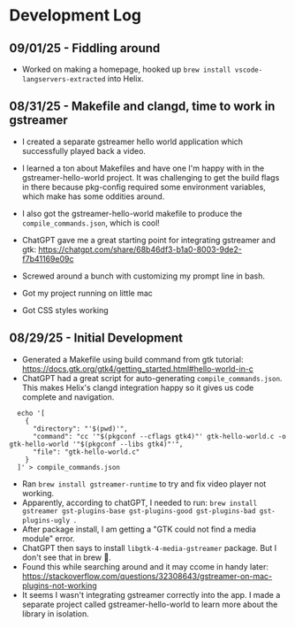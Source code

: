 # Development Log

## 09/01/25 - Fiddling around
  * Worked on making a homepage, hooked up `brew install vscode-langservers-extracted` into Helix.

## 08/31/25 - Makefile and clangd, time to work in gstreamer
  * I created a separate gstreamer hello world application which successfully played back a video.
  * I learned a ton about Makefiles and have one I'm happy with in the gstreamer-hello-world project. It was challenging to get the build flags in there because pkg-config required some environment variables, which make has some oddities around.
  * I also got the gstreamer-hello-world makefile to produce the `compile_commands.json`, which is cool!
  * ChatGPT gave me a great starting point for integrating gstreamer and gtk: https://chatgpt.com/share/68b46df3-b1a0-8003-9de2-f7b41169e09c

  * Screwed around a bunch with customizing my prompt line in bash.
  * Got my project running on little mac
  * Got CSS styles working

## 08/29/25 - Initial Development
  * Generated a Makefile using build command from gtk tutorial: https://docs.gtk.org/gtk4/getting_started.html#hello-world-in-c
  * ChatGPT had a great script for auto-generating `compile_commands.json`. This makes Helix's clangd integration happy so it gives us code complete and navigation.
  ```
    echo '[
      {
        "directory": "'$(pwd)'",
        "command": "cc '"$(pkgconf --cflags gtk4)"' gtk-hello-world.c -o gtk-hello-world '"$(pkgconf --libs gtk4)"'",
        "file": "gtk-hello-world.c"
      }
    ]' > compile_commands.json
  ```
 * Ran `brew install gstreamer-runtime` to try and fix video player not working.
 * Apparently, according to chatGPT, I needed to run: `brew install gstreamer gst-plugins-base gst-plugins-good gst-plugins-bad gst-plugins-ugly
`. 
 * After package install, I am getting a "GTK could not find a media module" error.
 * ChatGPT then says to install `libgtk-4-media-gstreamer` package. But I don't see that in brew 🤔.
 * Found this while searching around and it may ccome in handy later: https://stackoverflow.com/questions/32308643/gstreamer-on-mac-plugins-not-working
 * It seems I wasn't integrating gstreamer correctly into the app. I made a separate project called gstreamer-hello-world to learn more about the library in isolation.
